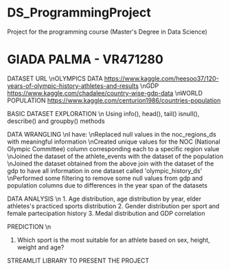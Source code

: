 # DS_ProgrammingProject
Project for the programming course (Master's Degree in Data Science)


# GIADA PALMA - VR471280


DATASET URL 
  \nOLYMPICS DATA https://www.kaggle.com/heesoo37/120-years-of-olympic-history-athletes-and-results
  \nGDP https://www.kaggle.com/chadalee/country-wise-gdp-data
  \nWORLD POPULATION https://www.kaggle.com/centurion1986/countries-population



BASIC DATASET EXPLORATION  \n
    Using info(), head(), tail() isnull(), describe() and groupby() methods


DATA WRANGLING  \nI have:
  \nReplaced null values in the noc_regions_ds with meaningful information
  \nCreated unique values for the NOC (National Olympic Committee) column corresponding each to a specific region value
  \nJoined the dataset of the athlete_events with the dataset of the population
  \nJoined the dataset obtained from the above join with the dataset of the gdp to have all information in one dataset called 'olympic_history_ds'
  \nPerformed some filtering to remove some null values from gdp and population columns due to differences in the year span of the datasets


DATA ANALYSIS  \n
    1. Age distribution, age distribution by year, elder athletes's practiced sports distribution
    2. Gender distribution per sport and female partecipation history
    3. Medal distribution and GDP correlation

PREDICTION  \n
   1. Which sport is the most suitable for an athlete based on sex, height, weight and age?

STREAMLIT LIBRARY TO PRESENT THE PROJECT
